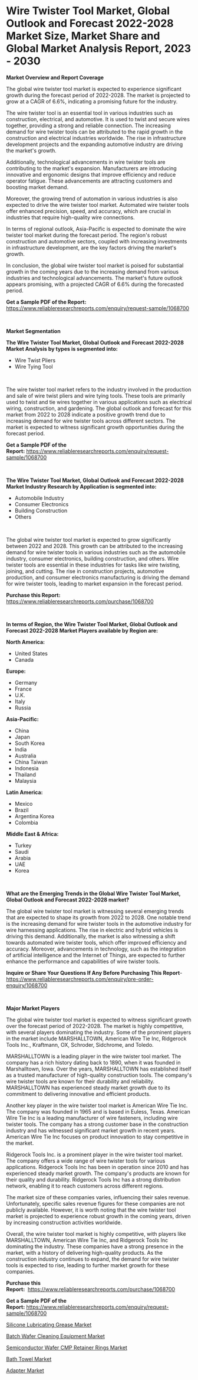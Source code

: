 <p><h1>Wire Twister Tool Market, Global Outlook and Forecast 2022-2028 Market Size, Market Share and Global Market Analysis Report, 2023 - 2030</h1></p><p><strong>Market Overview and Report Coverage</strong></p>
<p><p>The global wire twister tool market is expected to experience significant growth during the forecast period of 2022-2028. The market is projected to grow at a CAGR of 6.6%, indicating a promising future for the industry. </p><p>The wire twister tool is an essential tool in various industries such as construction, electrical, and automotive. It is used to twist and secure wires together, providing a strong and reliable connection. The increasing demand for wire twister tools can be attributed to the rapid growth in the construction and electrical industries worldwide. The rise in infrastructure development projects and the expanding automotive industry are driving the market's growth.</p><p>Additionally, technological advancements in wire twister tools are contributing to the market's expansion. Manufacturers are introducing innovative and ergonomic designs that improve efficiency and reduce operator fatigue. These advancements are attracting customers and boosting market demand.</p><p>Moreover, the growing trend of automation in various industries is also expected to drive the wire twister tool market. Automated wire twister tools offer enhanced precision, speed, and accuracy, which are crucial in industries that require high-quality wire connections.</p><p>In terms of regional outlook, Asia-Pacific is expected to dominate the wire twister tool market during the forecast period. The region's robust construction and automotive sectors, coupled with increasing investments in infrastructure development, are the key factors driving the market's growth.</p><p>In conclusion, the global wire twister tool market is poised for substantial growth in the coming years due to the increasing demand from various industries and technological advancements. The market's future outlook appears promising, with a projected CAGR of 6.6% during the forecasted period.</p></p>
<p><strong>Get a Sample PDF of the Report:</strong> <a href="https://www.reliableresearchreports.com/enquiry/request-sample/1068700">https://www.reliableresearchreports.com/enquiry/request-sample/1068700</a></p>
<p>&nbsp;</p>
<p><strong>Market Segmentation</strong></p>
<p><strong>The Wire Twister Tool Market, Global Outlook and Forecast 2022-2028 Market Analysis by types is segmented into:</strong></p>
<p><ul><li>Wire Twist Pliers</li><li>Wire Tying Tool</li></ul></p>
<p>&nbsp;</p>
<p><p>The wire twister tool market refers to the industry involved in the production and sale of wire twist pliers and wire tying tools. These tools are primarily used to twist and tie wires together in various applications such as electrical wiring, construction, and gardening. The global outlook and forecast for this market from 2022 to 2028 indicate a positive growth trend due to increasing demand for wire twister tools across different sectors. The market is expected to witness significant growth opportunities during the forecast period.</p></p>
<p><strong>Get a Sample PDF of the Report:</strong>&nbsp;<a href="https://www.reliableresearchreports.com/enquiry/request-sample/1068700">https://www.reliableresearchreports.com/enquiry/request-sample/1068700</a></p>
<p>&nbsp;</p>
<p><strong>The Wire Twister Tool Market, Global Outlook and Forecast 2022-2028 Market Industry Research by Application is segmented into:</strong></p>
<p><ul><li>Automobile Industry</li><li>Consumer Electronics</li><li>Building Construction</li><li>Others</li></ul></p>
<p>&nbsp;</p>
<p><p>The global wire twister tool market is expected to grow significantly between 2022 and 2028. This growth can be attributed to the increasing demand for wire twister tools in various industries such as the automobile industry, consumer electronics, building construction, and others. Wire twister tools are essential in these industries for tasks like wire twisting, joining, and cutting. The rise in construction projects, automotive production, and consumer electronics manufacturing is driving the demand for wire twister tools, leading to market expansion in the forecast period.</p></p>
<p><strong>Purchase this Report:</strong>&nbsp; <a href="https://www.reliableresearchreports.com/purchase/1068700">https://www.reliableresearchreports.com/purchase/1068700</a></p>
<p>&nbsp;</p>
<p><strong>In terms of Region, the Wire Twister Tool Market, Global Outlook and Forecast 2022-2028 Market Players available by Region are:</strong></p>
<p>
    <p> <strong> North America: </strong>
        <ul>
            <li>United States</li>
            <li>Canada</li>
        </ul>
        </p> 
    <p> <strong> Europe: </strong>
        <ul>
            <li>Germany</li>
            <li>France</li>
            <li>U.K.</li>
            <li>Italy</li>
            <li>Russia</li>
        </ul>
        </p> 
    <p> <strong> Asia-Pacific: </strong>
        <ul>
            <li>China</li>
            <li>Japan</li>
            <li>South Korea</li>
            <li>India</li>
            <li>Australia</li>
            <li>China Taiwan</li>
            <li>Indonesia</li>
            <li>Thailand</li>
            <li>Malaysia</li>
        </ul>
        </p> 
    <p> <strong> Latin America: </strong>
        <ul>
            <li>Mexico</li>
            <li>Brazil</li>
            <li>Argentina Korea</li>
            <li>Colombia</li>
        </ul>
        </p> 
    <p> <strong> Middle East & Africa: </strong>
        <ul>
            <li>Turkey</li>
            <li>Saudi</li>
            <li>Arabia</li>
            <li>UAE</li>
            <li>Korea</li>
        </ul>
    </p>
    </p>
<p>&nbsp;</p>
<p><strong>What are the Emerging Trends in the Global Wire Twister Tool Market, Global Outlook and Forecast 2022-2028 market?</strong></p>
<p><p>The global wire twister tool market is witnessing several emerging trends that are expected to shape its growth from 2022 to 2028. One notable trend is the increasing demand for wire twister tools in the automotive industry for wire harnessing applications. The rise in electric and hybrid vehicles is driving this demand. Additionally, the market is also witnessing a shift towards automated wire twister tools, which offer improved efficiency and accuracy. Moreover, advancements in technology, such as the integration of artificial intelligence and the Internet of Things, are expected to further enhance the performance and capabilities of wire twister tools.</p></p>
<p><strong>Inquire or Share Your Questions If Any Before Purchasing This Report</strong>- <a href="https://www.reliableresearchreports.com/enquiry/pre-order-enquiry/1068700">https://www.reliableresearchreports.com/enquiry/pre-order-enquiry/1068700</a></p>
<p>&nbsp;</p>
<p><strong>Major Market Players</strong></p>
<p><p>The global wire twister tool market is expected to witness significant growth over the forecast period of 2022-2028. The market is highly competitive, with several players dominating the industry. Some of the prominent players in the market include MARSHALLTOWN, American Wire Tie Inc, Ridgerock Tools Inc., Kraftmann, OX, Schroder, Sidchrome, and Toledo.</p><p>MARSHALLTOWN is a leading player in the wire twister tool market. The company has a rich history dating back to 1890, when it was founded in Marshalltown, Iowa. Over the years, MARSHALLTOWN has established itself as a trusted manufacturer of high-quality construction tools. The company's wire twister tools are known for their durability and reliability. MARSHALLTOWN has experienced steady market growth due to its commitment to delivering innovative and efficient products.</p><p>Another key player in the wire twister tool market is American Wire Tie Inc. The company was founded in 1965 and is based in Euless, Texas. American Wire Tie Inc is a leading manufacturer of wire fasteners, including wire twister tools. The company has a strong customer base in the construction industry and has witnessed significant market growth in recent years. American Wire Tie Inc focuses on product innovation to stay competitive in the market.</p><p>Ridgerock Tools Inc. is a prominent player in the wire twister tool market. The company offers a wide range of wire twister tools for various applications. Ridgerock Tools Inc has been in operation since 2010 and has experienced steady market growth. The company's products are known for their quality and durability. Ridgerock Tools Inc has a strong distribution network, enabling it to reach customers across different regions.</p><p>The market size of these companies varies, influencing their sales revenue. Unfortunately, specific sales revenue figures for these companies are not publicly available. However, it is worth noting that the wire twister tool market is projected to experience robust growth in the coming years, driven by increasing construction activities worldwide.</p><p>Overall, the wire twister tool market is highly competitive, with players like MARSHALLTOWN, American Wire Tie Inc, and Ridgerock Tools Inc dominating the industry. These companies have a strong presence in the market, with a history of delivering high-quality products. As the construction industry continues to expand, the demand for wire twister tools is expected to rise, leading to further market growth for these companies.</p></p>
<p><strong>Purchase this Report:</strong>&nbsp;&nbsp;<a href="https://www.reliableresearchreports.com/purchase/1068700">https://www.reliableresearchreports.com/purchase/1068700</a></p>
<p></p>
<p><strong>Get a Sample PDF of the Report:</strong>&nbsp;<a href="https://www.reliableresearchreports.com/enquiry/request-sample/1068700">https://www.reliableresearchreports.com/enquiry/request-sample/1068700</a></p>
<p><p><a href="https://medium.com/@grab.track.out/silicone-lubricating-grease-market-size-growth-forecast-2023-2030-263b08cb1c65">Silicone Lubricating Grease Market</a></p><p><a href="https://www.reportprime.com/batch-wafer-cleaning-equipment-r3308">Batch Wafer Cleaning Equipment Market</a></p><p><a href="https://www.reportprime.com/semiconductor-wafer-cmp-retainer-rings-r3307">Semiconductor Wafer CMP Retainer Rings Market</a></p><p><a href="https://www.linkedin.com/pulse/decoding-bath-towel-market-deep-dive-latest-trends-segmentation-drwze/">Bath Towel Market</a></p><p><a href="https://www.linkedin.com/pulse/adapter-market-research-report-unlocks-analysis-financial-t8eve/">Adapter Market</a></p></p>